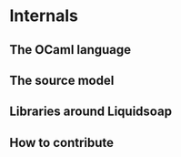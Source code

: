 Internals
=========

The OCaml language
------------------

The source model
----------------

Libraries around Liquidsoap
---------------------------

How to contribute
-----------------
